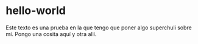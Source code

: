 # hello-world
Este texto es una prueba en la que tengo que poner algo superchuli sobre mí.
Pongo una cosita aquí y otra allí.

